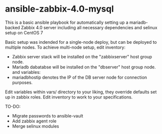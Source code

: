 # ansible-zabbix-4.0-mysql

This is a basic ansible playbook for automatically setting up a mariadb-backed
Zabbix 4.0 server including all necessary dependencies and selinux setup on CentOS 7

Basic setup was indended for a single-node deploy, but can be deployed to multiple nodes.
To achieve multi-node setup, edit inventory:
 - Zabbix server stack will be installed on the "zabbixserver" host group node.
 - Mariadb dabatabse will be installed on the "dbserver" host group node.
and variables:
 - mariadbhostip denotes the IP of the DB server node for connection purposes.

Edit variables within vars/ directory to your liking, they override defaults set up in
zabbix roles.
Edit inventory to work to your specifications. 

TO-DO:
 - Migrate passwords to ansible-vault
 - Add zabbix agent role
 - Merge selinux modules

